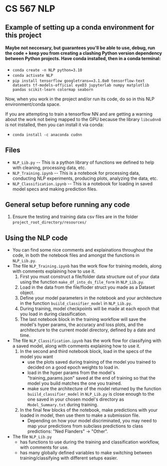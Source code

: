 # CS 567 NLP

## Example of setting up a conda environment for this project
#### Maybe not neccesary, but guarantees you'll be able to use, debug, run the code + keep you from creating a clashing Python version dependency between Python projects. Have conda installed, then in a conda terminal:
* `conda create -n NLP python=3.10`
* `conda activate NLP`
* `pip install tensorflow googletrans==3.1.0a0 tensorflow-text datasets tf-models-official eyeD3 jupyterlab numpy matplotlib pandas scikit-learn colormap seaborn`

Now, when you work in the project and/or run its code, do so in this NLP environment/conda space.

If you are attempting to train a tensorflow NN and are getting a warning about the work not being
mapped to the GPU because the library `libcudnn8` is not installed, then you can install it via conda:
* `conda install -c anaconda cudnn`

## Files
* `NLP_Lib.py` -- This is a python library of functions we defined to help with cleaning, processing data, etc.
* `NLP_Training.ipynb` -- This is a notebook for processing data, conducting NLP experiments, producing plots, analyzing the data, etc.
* `NLP_Classification.ipynb` -- This is a notebook for loading in saved model specs and making prediction files.

## General setup before running any code
1. Ensure the testing and training data csv files are in the folder `project_root_directory/resources/`

## Using the NLP code
- You can find some nice comments and explainations throughout the code, in both the notebook files and amongst the functions in `NLP_Lib.py`.
- The file `NLP_Training.ipynb` has the work flow for training models, along with comments explaining how to use it.
    1. First you must construct a file/folder data structure out of your data using the function `make_df_into_ds_file_form` in `NLP_Lib.py`.
    2. Load in the data from the file/floder struct you made as a Dataset object.
    3. Define your model parameters in the notebook and your architecture in the function `buiild_classifier_model` in `NLP_Lib.py`.
    4. During training, model checkpoints will be made at each epoch that you load in during classification.
    5. The last notebook block in the training workflow will save the model's hyper params, the accuracy and loss plots, and the architecture to the current model directory, defined by a date and time.
- The file `NLP_Classification.ipynb` has the work flow for classifying with a saved model, along with comments explaining how to use it.
    1. In the second and third notebook block, load in the specs of the model you want
        - use the plots saved during training of the model you trained to decided on a good epoch weights to load in.
        - load in the hyper params from the model's "training_params.json" saved at the end of training so that the model you build matches the one you trained.
        - make sure the architecture of the model returned by the function `buiild_classifier_model` in `NLP_Lib.py` is close enough to the one saved in your chosen model's directory as `Model_Summary.txt` during training.
    2. In the final few blocks of the notebook, make predictions with your loaded in model, then use them to make a submission file.
        - Depending on how your model discriminated, you may need to map your predictions from subclass predictions to class predictions: "Ned Flanders" -> "Other".
- The file `NLP_Lib.py`
    - has functions to use during the training and classification workflow, with comments for use.
    - has many globally defined variables to make switching between training/classifying with different setups easier.